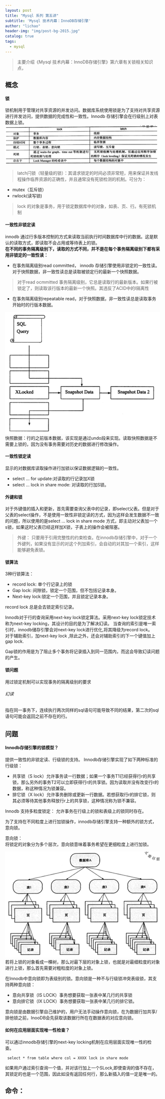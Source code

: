```yaml
---
layout: post
title: "Mysql 系列 第五讲"
subtitle: 'Mysql 技术内幕：InnoDB存储引擎'
author: "lichao"
header-img: "img/post-bg-2015.jpg"
catalog: true
tags:
  - mysql
---
```


> 主要介绍《Mysql 技术内幕：InnoDB存储引擎》第六章有关锁相关知识点，

## 概念
#### 锁
锁机制用于管理对共享资源的并发访问。数据库系统使用锁是为了支持对共享资源进行并发访问，提供数据的完成性和一致性。Innodb 存储引擎会在行级别上对表数据上锁。
![存储概览](/img/mysql/lock.png)

>latch闩锁（轻量级的锁）：其请求锁定的时间必须非常短，用来保证并发线程操作临界资源的正确性，并且通常没有死锁检测的机制。可分为：
* mutex（互斥锁）
* rwlock(读写锁)

> lock 的对象是事务，用于锁定数据库中的对象，如表、页、行。有死锁机制

#### 一致性非锁定读
innodb 通过行多版本控制的方式来读取当前执行时间数据库中行的数据。这是默认的读取方式，即读取不会占用或等待表上的锁。     
**在不同的事务隔离级别下，读取的方式不同，并不是在每个事务隔离级别下都有采用非锁定的一致性读：**    
* 在事务隔离级别read committed， innodb 存储引擎使用非锁定的一致性读。对于快照数据，非一致性读总是读取被锁定行的最新一个快照数据。

> 对于read ocmmitted 事务隔离级别，它总是读取行的最新版本。如果行被锁定了，则读取该行版本的最新一个快照。其违反了ACID中的I隔离性
 
* 在事务隔离级别repeatable read，对于快照数据，非一致性读总是读取事务开始时的行版本数据。

![存储概览](/img/mysql/snapshot.png)
快照数据：行的之前版本数据，该实现是通过undo段来实现。读取快照数据是不需要上锁的，因为没有事务需要对历史的数据进行修改操作。

#### 一致性锁定读
显示的对数据库读取操作进行加锁以保证数据逻辑的一致性。
* select ... for update:对读取的行记录加X锁
* select ... lock in share mode: 对读取的行加S锁。

#### 外键和锁
对于外键值的插入和更新，首先需要查询父表中的记录，即select父表。但是对于父表的select操作，不是使用一致性非锁定读的方式，因为这样会发生数据不一致的问题，所以使用的是select ... lock in share mode 方式，即主动对父表加一个s锁，如果这时父表已经这样加X锁，子表上的操作会被阻塞。
> 外键： 只要用于引用完整性的约束检查。在innodb存储引擎中，对于一个外键列，如果没有显示的对这个列加索引，会自动的对其加一个索引，这样能够避免表锁。

#### 锁算法
3种行锁算法：
* record lock: 单个行记录上的锁
* Gap lock: 间隙锁，锁定一个范围，但不包括记录本身。
* Next-key lock:锁定一个范围，并且锁定记录本身。

record lock 总是会去锁定索引记录。

Innodb对于行的查询采用next-key lock锁定算法。采用next-key lock锁定技术称为next-key locking，其设计的目的是为了解决幻读。
当查询的索引是唯一索引时，innodb储存引擎会对next-key lock进行优化,将其降级为record lock。    
对于辅助索引，加next-key lock ,除此之外，还会对辅助索引的下一个键值加上gap lock.

Gap锁的作用是为了阻止多个事务将记录插入到同一范围内，而这会导致幻读问题的产生。

#### 锁问题
用过锁定机制可以实现事务的隔离级别的要求

###### 幻读
指在同一事务下，连续执行两次同样的sql语句可能导致不同的结果，第二次的sql语句可能会返回之前不存在的行。
###### 

## 问题
#### Innodb存储引擎的锁模型？
提供一致性的非锁定读、行级锁的支持。
Innodb存储引擎实现了如下两种标准的行级锁：
* 共享锁（S lock）允许事务读一行数据；如果一个事务T1已经获得行r的共享锁，那么另外的事务T2可以立即获得行r的共享锁。因为读取并没有改变行r的数据，称这种情况为锁兼容。
* 排它锁（X lock）允许事务删除或更新一行数据。若想获取行r的排它锁，则其必须等待其他事务释放行r上的共享锁，这种情况称为锁不兼容。

Innodb 支持多粒度锁定：
允许事务在行级上的锁和表级上的锁同时存在。

为了支持在不同粒度上进行加锁操作，innodb存储引擎支持一种额外的锁方式，意向锁。

意向锁：         
 将锁定的对象分为多个层次，意向锁意味着事务希望在更细粒度上进行加锁。



![存储概览](/img/mysql/Ilock.png)
若将上锁的对象看成一棵树，那么对最下层的对象上锁，也就是对最细粒度的对象进行上锁，那么首先需要对粗粒度的对象上锁。

在Innodb中意向锁即为表级别的锁。意向锁是一种不与行级锁冲突表级锁，其支持两种意向锁：
* 意向共享锁（IS LOCK）事务想要获取一张表中某几行的共享锁
* 意向排它锁（IX LOCK）事务想要获取一张表中某几行的排它锁。

意向锁是由数据引擎自己维护的，用户无法手动操作意向锁，在为数据行加共享/排他锁之前，InooDB会先获取该数据行所在在数据表的对应意向锁。

#### 如何在应用层面实现唯一性检查？
可以通过innodb存储引擎的next-key locking机制在应用层面实现唯一性的检查。
```
 select * from table where col = XXXX lock in share mode

```
如果用户通过索引查询一个值，并对该行加上一个SLock,即使查询的值不存在，其锁定的也是一个范围，因此如没有返回任何行，那么新插入的值一定是唯一的。

## 命令：
